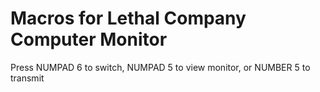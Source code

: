 # Macros for Lethal Company Computer Monitor

Press NUMPAD 6 to switch, NUMPAD 5 to view monitor, or NUMBER 5 to transmit